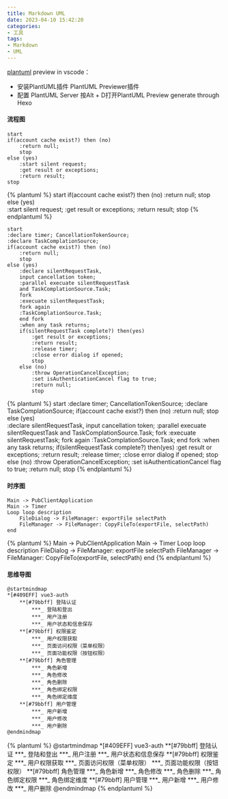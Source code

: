 ```yaml
---
title: Markdown UML
date: 2023-04-10 15:42:20
categories: 
- 工具
tags: 
- Markdown
- UML
---
```

[plantuml](https://plantuml.com/zh/sequence-diagram)
preview in vscode：
+ 安装PlantUML插件 PlantUML Previewer插件
+ 配置 PlantUML Server
按Alt + D打开PlantUML Preview
generate through Hexo
#### 流程图

```plantuml
start
if(account cache exist?) then (no) 
    :return null; 
    stop
else (yes)  
    :start silent request;
    :get result or exceptions;
    :return result;
stop
```
{% plantuml %}
start
if(account cache exist?) then (no) 
    :return null; 
    stop
else (yes)  
    :start silent request;
    :get result or exceptions;
    :return result;
stop
{% endplantuml %}

```plantuml
start
:declare timer; CancellationTokenSource;
:declare TaskComplationSource;
if(account cache exist?) then (no) 
    :return null; 
    stop
else (yes)  
    :declare silentRequestTask, 
    input cancellation token;
    :parallel execuate silentRequestTask
    and TaskComplationSource.Task;
    fork
    :execuate silentRequestTask;
    fork again
    :TaskComplationSource.Task;
    end fork
    :when any task returns;
    if(silentRequestTask complete?) then(yes)
        :get result or exceptions;
        :return result;
        :release timer;
        :close error dialog if opened;
        stop
    else (no)
        :throw OperationCancelException;
        :set isAuthenticationCancel flag to true;
        :return null;
        stop
```

{% plantuml %}
start
:declare timer; CancellationTokenSource;
:declare TaskComplationSource;
if(account cache exist?) then (no) 
    :return null; 
    stop
else (yes)  
    :declare silentRequestTask, 
    input cancellation token;
    :parallel execuate silentRequestTask
    and TaskComplationSource.Task;
    fork
    :execuate silentRequestTask;
    fork again
    :TaskComplationSource.Task;
    end fork
    :when any task returns;
    if(silentRequestTask complete?) then(yes)
        :get result or exceptions;
        :return result;
        :release timer;
        :close error dialog if opened;
        stop
    else (no)
        :throw OperationCancelException;
        :set isAuthenticationCancel flag to true;
        :return null;
        stop
{% endplantuml %}
#### 时序图
```plantuml
Main -> PubClientApplication
Main -> Timer
Loop loop description
    FileDialog -> FileManager: exportFile selectPath
    FileManager -> FileManager: CopyFileTo(exportFile, selectPath)
end
```
{% plantuml %}
Main -> PubClientApplication
Main -> Timer
Loop loop description
    FileDialog -> FileManager: exportFile selectPath
    FileManager -> FileManager: CopyFileTo(exportFile, selectPath)
end
{% endplantuml %}
#### 思维导图
```plantuml
@startmindmap
*[#409EFF] vue3-auth
    **[#79bbff] 登陆认证
        ***_ 登陆和登出
        ***_ 用户注册
        ***_ 用户状态和信息保存
    **[#79bbff] 权限鉴定
        ***_ 用户权限获取
        ***_ 页面访问权限（菜单权限）
        ***_ 页面功能权限（按钮权限）
    **[#79bbff] 角色管理
        ***_ 角色新增
        ***_ 角色修改
        ***_ 角色删除
        ***_ 角色绑定权限
        ***_ 角色绑定维度
    **[#79bbff] 用户管理
        ***_ 用户新增
        ***_ 用户修改
        ***_ 用户删除
@endmindmap
```
{% plantuml %}
@startmindmap
*[#409EFF] vue3-auth
    **[#79bbff] 登陆认证
        ***_ 登陆和登出
        ***_ 用户注册
        ***_ 用户状态和信息保存
    **[#79bbff] 权限鉴定
        ***_ 用户权限获取
        ***_ 页面访问权限（菜单权限）
        ***_ 页面功能权限（按钮权限）
    **[#79bbff] 角色管理
        ***_ 角色新增
        ***_ 角色修改
        ***_ 角色删除
        ***_ 角色绑定权限
        ***_ 角色绑定维度
    **[#79bbff] 用户管理
        ***_ 用户新增
        ***_ 用户修改
        ***_ 用户删除
@endmindmap
{% endplantuml %}
